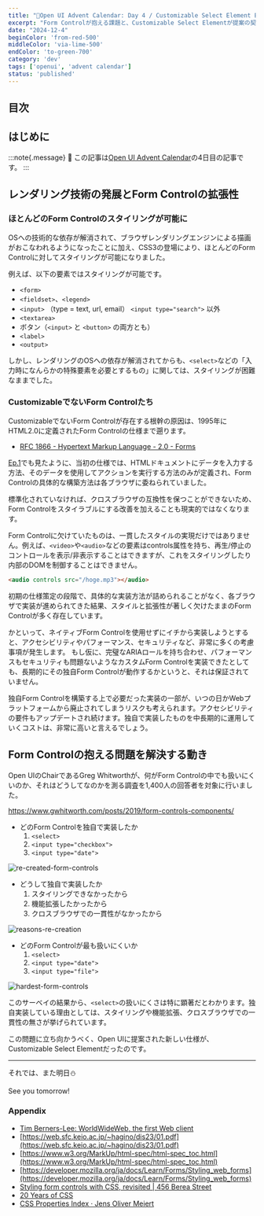 ```yaml
---
title: "🎄Open UI Advent Calendar: Day 4 / Customizable Select Element Ep.2"
excerpt: "Form Controlが抱える課題と、Customizable Select Elementが提案の契機"
date: "2024-12-4"
beginColor: 'from-red-500'
middleColor: 'via-lime-500'
endColor: 'to-green-700'
category: 'dev'
tags: ['openui', 'advent calendar']
status: 'published'
---
```

## 目次

## はじめに

:::note{.message}
🎄 この記事は[Open UI Advent Calendar](https://adventar.org/calendars/10293)の4日目の記事です。
:::

## レンダリング技術の発展とForm Controlの拡張性

### ほとんどのForm Controlのスタイリングが可能に

OSへの技術的な依存が解消されて、ブラウザレンダリングエンジンによる描画がおこなわれるようになったことに加え、CSS3の登場により、ほとんどのForm Controlに対してスタイリングが可能になりました。

例えば、以下の要素ではスタイリングが可能です。

- `<form>`
- `<fieldset>`、`<legend>`
- `<input>` （type = text, url, email） `<input type="search">` 以外
- `<textarea>`
- ボタン（`<input>` と `<button>` の両方とも）
- `<label>`
- `<output>`

しかし、レンダリングのOSへの依存が解消されてからも、`<select>`などの「入力時になんらかの特殊要素を必要とするもの」に関しては、スタイリングが困難なままでした。

### CustomizableでないForm Controlたち

CustomizableでないForm Controlが存在する根幹の原因は、1995年にHTML2.0に定義されたForm Controlの仕様まで遡ります。

- [RFC 1866 - Hypertext Markup Language - 2.0  - Forms](https://datatracker.ietf.org/doc/html/rfc1866#section-8)

[Ep.1](https://blog.sakupi01.com/dev/articles/2024-openui-advent-3)でも見たように、当初の仕様では、HTMLドキュメントにデータを入力する方法、そのデータを使用してアクションを実行する方法のみが定義され、Form Controlの具体的な構築方法は各ブラウザに委ねられていました。

標準化されていなければ、クロスブラウザの互換性を保つことができないため、Form Controlをスタイラブルにする改善を加えることも現実的ではなくなります。

Form Controlに欠けていたものは、一貫したスタイルの実現だけではありません。例えば、`<video>`や`<audio>`などの要素はcontrols属性を持ち、再生/停止のコントロールを表示/非表示することはできますが、これをスタイリングしたり内部のDOMを制御することはできません。

```html
<audio controls src="/hoge.mp3"></audio>
```

初期の仕様策定の段階で、具体的な実装方法が詰められることがなく、各ブラウザで実装が進められてきた結果、スタイルと拡張性が著しく欠けたままのForm Controlが多く存在しています。

かといって、ネイティブForm Controlを使用せずにイチから実装しようとすると、アクセシビリティやパフォーマンス、セキュリティなど、非常に多くの考慮事項が発生します。
もし仮に、完璧なARIAロールを持ち合わせ、パフォーマンスもセキュリティも問題ないようなカスタムForm Controlを実装できたとしても、長期的にその独自Form Controlが動作するかというと、それは保証されていません。

独自Form Controlを構築する上で必要だった実装の一部が、いつの日かWebプラットフォームから廃止されてしまうリスクも考えられます。アクセシビリティの要件もアップデートされ続けます。独自で実装したものを中長期的に運用していくコストは、非常に高いと言えるでしょう。

## Form Controlの抱える問題を解決する動き

Open UIのChairであるGreg Whitworthが、何がForm Controlの中でも扱いにくいのか、それはどうしてなのかを測る調査を1,400人の回答者を対象に行いました。

https://www.gwhitworth.com/posts/2019/form-controls-components/

- どのForm Controlを独自で実装したか
  1. `<select>`
  2. `<input type="checkbox">`
  3. `<input type="date">`

![re-created-form-controls](/re-created-form-controls.png)

- どうして独自で実装したか
  1. スタイリングできなかったから
  2. 機能拡張したかったから
  3. クロスブラウザでの一貫性がなかったから

![reasons-re-creation](/reasons-re-creation.png)

- どのForm Controlが最も扱いにくいか
  1. `<select>`
  2. `<input type="date">`
  3. `<input type="file">`

![hardest-form-controls](/hardest-form-controls.png)

このサーベイの結果から、`<select>`の扱いにくさは特に顕著だとわかります。独自実装している理由としては、スタイリングや機能拡張、クロスブラウザでの一貫性の無さが挙げられています。

この問題に立ち向かうべく、Open UIに提案された新しい仕様が、Customizable Select Elementだったのです。

***

それでは、また明日⛄

See you tomorrow!

### Appendix

- [Tim Berners-Lee: WorldWideWeb, the first Web client](https://www.w3.org/People/Berners-Lee/WorldWideWeb.html)
- [https://web.sfc.keio.ac.jp/~hagino/dis23/01.pdf](https://web.sfc.keio.ac.jp/~hagino/dis23/01.pdf)
- [https://www.w3.org/MarkUp/html-spec/html-spec_toc.html](https://www.w3.org/MarkUp/html-spec/html-spec_toc.html)
- [https://developer.mozilla.org/ja/docs/Learn/Forms/Styling_web_forms](https://developer.mozilla.org/ja/docs/Learn/Forms/Styling_web_forms)
- [Styling form controls with CSS, revisited | 456 Berea Street](https://www.456bereastreet.com/archive/200701/styling_form_controls_with_css_revisited/)
- [20 Years of CSS](https://www.w3.org/Style/CSS20/)
- [CSS Properties Index · Jens Oliver Meiert](https://meiert.com/en/indices/css-properties/)
